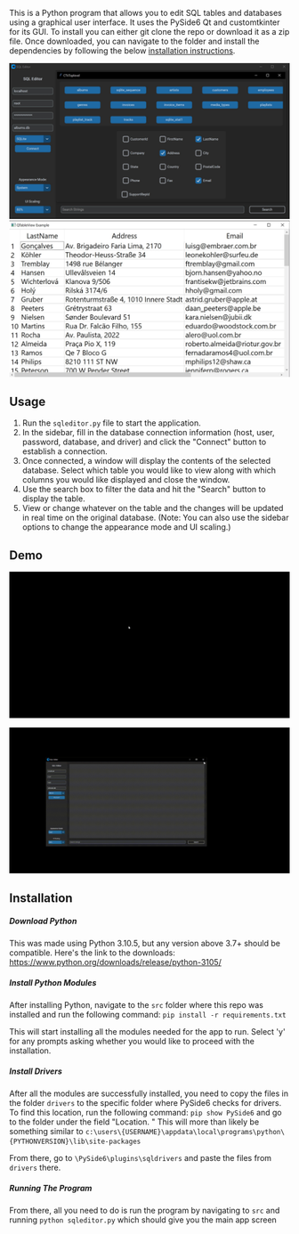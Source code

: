 This is a Python program that allows you to edit SQL tables and databases using a graphical user interface. It uses the PySide6 Qt and customtkinter for its GUI. To install you can either git clone the repo or download it as a zip file. Once downloaded, you can navigate to the folder and install the dependencies by following the below [installation instructions](#Installation).

![cover  ](./media/cover.jpg) ![cover ](./media/table.jpg)

## Usage

1.  Run the `sqleditor.py` file to start the application.
2.  In the sidebar, fill in the database connection information (host, user, password, database, and driver) and click the "Connect" button to establish a connection.
3.  Once connected, a window will display the contents of the selected database. Select which table you would like to view along with which columns you would like displayed and close the window. 
4.  Use the search box to filter the data and hit the "Search" button to display the table.
5.  View or change whatever on the table and the changes will be updated in real time on the original database. (Note: You can also use the sidebar options to change the appearance mode and UI scaling.)

## Demo

![demo](./media/demof.gif)

![fx](./media/effects.gif)




## Installation

##### Download Python

This was made using Python 3.10.5, but any version above 3.7+ should be compatible. Here's the link to the downloads:
https://www.python.org/downloads/release/python-3105/

##### Install Python Modules

After installing Python, navigate to the `src` folder where this repo was installed and run the following command:
`pip install -r requirements.txt`

This will start installing all the modules needed for the app to run. Select 'y' for any prompts asking whether you would like to proceed with the installation.

##### Install Drivers

After all the modules are successfully installed, you need to copy the files in the folder `drivers` to the specific folder where PySide6 checks for drivers. To find this location, run the following command: `pip show PySide6` and go to the folder under the field "Location. " This will more than likely be something similar to `c:\users\{USERNAME}\appdata\local\programs\python\{PYTHONVERSION}\lib\site-packages`

From there, go to `\PySide6\plugins\sqldrivers` and paste the files from `drivers` there.

##### Running The Program

From there, all you need to do is run the program by navigating to `src` and running `python sqleditor.py` which should give you the main app screen
